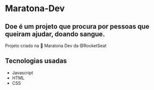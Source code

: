 # Maratona-Dev
## Doe é um projeto que procura por pessoas que queiram ajudar, doando sangue.

Projeto criado na 🚀 Maratona Dev da @RocketSeat

## Tecnologias usadas
- Javascript
- HTML
- CSS
